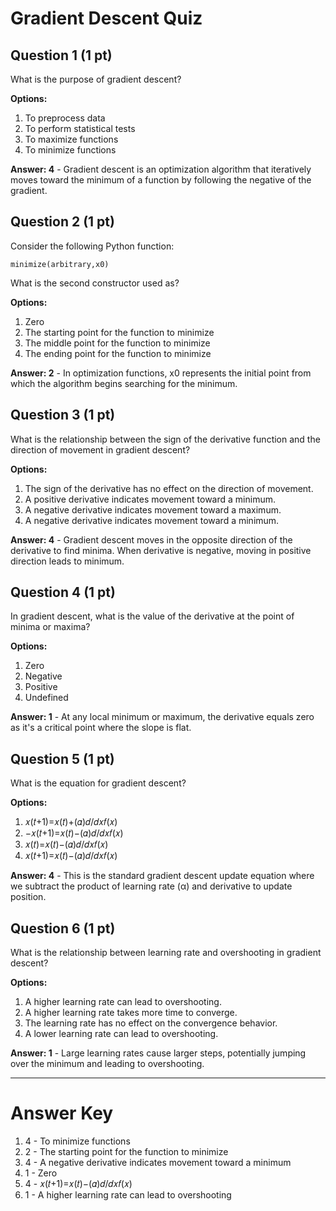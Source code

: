 # Gradient Descent Quiz

## Question 1 (1 pt)
What is the purpose of gradient descent?

**Options:**
1. To preprocess data
2. To perform statistical tests
3. To maximize functions
4. To minimize functions

**Answer: 4** - Gradient descent is an optimization algorithm that iteratively moves toward the minimum of a function by following the negative of the gradient.

## Question 2 (1 pt)
Consider the following Python function:

`minimize(arbitrary,x0)`

What is the second constructor used as?

**Options:**
1. Zero
2. The starting point for the function to minimize
3. The middle point for the function to minimize
4. The ending point for the function to minimize

**Answer: 2** - In optimization functions, x0 represents the initial point from which the algorithm begins searching for the minimum.

## Question 3 (1 pt)
What is the relationship between the sign of the derivative function and the direction of movement in gradient descent?

**Options:**
1. The sign of the derivative has no effect on the direction of movement.
2. A positive derivative indicates movement toward a minimum.
3. A negative derivative indicates movement toward a maximum.
4. A negative derivative indicates movement toward a minimum.

**Answer: 4** - Gradient descent moves in the opposite direction of the derivative to find minima. When derivative is negative, moving in positive direction leads to minimum.

## Question 4 (1 pt)
In gradient descent, what is the value of the derivative at the point of minima or maxima?

**Options:**
1. Zero
2. Negative
3. Positive
4. Undefined

**Answer: 1** - At any local minimum or maximum, the derivative equals zero as it's a critical point where the slope is flat.

## Question 5 (1 pt)
What is the equation for gradient descent?

**Options:**
1. 𝑥(𝑡+1)=𝑥(𝑡)+(𝛼)𝑑/𝑑𝑥𝑓(𝑥)
2. −𝑥(𝑡+1)=𝑥(𝑡)−(𝛼)𝑑/𝑑𝑥𝑓(𝑥)
3. 𝑥(𝑡)=𝑥(𝑡)−(𝛼)𝑑/𝑑𝑥𝑓(𝑥)
4. 𝑥(𝑡+1)=𝑥(𝑡)−(𝛼)𝑑/𝑑𝑥𝑓(𝑥)

**Answer: 4** - This is the standard gradient descent update equation where we subtract the product of learning rate (α) and derivative to update position.

## Question 6 (1 pt)
What is the relationship between learning rate and overshooting in gradient descent?

**Options:**
1. A higher learning rate can lead to overshooting.
2. A higher learning rate takes more time to converge.
3. The learning rate has no effect on the convergence behavior.
4. A lower learning rate can lead to overshooting.

**Answer: 1** - Large learning rates cause larger steps, potentially jumping over the minimum and leading to overshooting.

---

# Answer Key
1. 4 - To minimize functions
2. 2 - The starting point for the function to minimize
3. 4 - A negative derivative indicates movement toward a minimum
4. 1 - Zero
5. 4 - 𝑥(𝑡+1)=𝑥(𝑡)−(𝛼)𝑑/𝑑𝑥𝑓(𝑥)
6. 1 - A higher learning rate can lead to overshooting